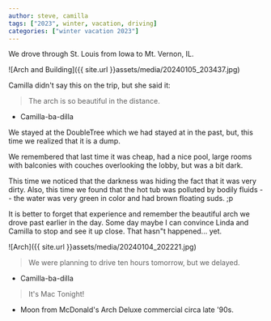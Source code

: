 ```yaml
---
author: steve, camilla
tags: ["2023", winter, vacation, driving]
categories: ["winter vacation 2023"]
---
```

We drove through St. Louis from Iowa to Mt. Vernon, IL.  

![Arch and Building]({{ site.url }}assets/media/20240105_203437.jpg)  

Camilla didn't say this on the trip, but she said it:

> The arch is so beautiful in the distance.  

- Camilla-ba-dilla  

We stayed at the DoubleTree which we had stayed at in the past, but, this time we realized that it is a dump.  

We remembered that last time it was cheap, had a nice pool, large rooms with balconies with couches overlooking the lobby, but was a bit dark.  

This time we noticed that the darkness was hiding the fact that it was very dirty. Also, this time we found that the hot tub was polluted by bodily fluids -- the water was very green in color and had brown floating suds. ;p  

It is better to forget that experience and remember the beautiful arch we drove past earlier in the day. Some day maybe I can convince Linda and Camilla to stop and see it up close. That hasn"t happened... yet.   

![Arch]({{ site.url }}assets/media/20240104_202221.jpg)  

> We were planning to drive ten hours tomorrow, but we delayed.  

- Camilla-ba-dilla  

> It's Mac Tonight!  

- Moon from McDonald's Arch Deluxe commercial circa late '90s.
